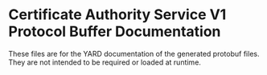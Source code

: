 # Certificate Authority Service V1 Protocol Buffer Documentation

These files are for the YARD documentation of the generated protobuf files.
They are not intended to be required or loaded at runtime.
